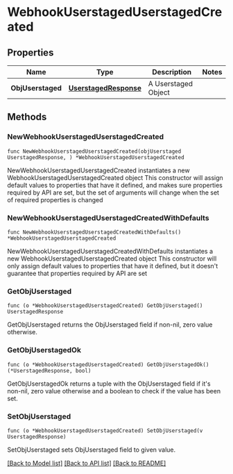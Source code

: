 # WebhookUserstagedUserstagedCreated

## Properties

Name | Type | Description | Notes
------------ | ------------- | ------------- | -------------
**ObjUserstaged** | [**UserstagedResponse**](UserstagedResponse.md) | A Userstaged Object | 

## Methods

### NewWebhookUserstagedUserstagedCreated

`func NewWebhookUserstagedUserstagedCreated(objUserstaged UserstagedResponse, ) *WebhookUserstagedUserstagedCreated`

NewWebhookUserstagedUserstagedCreated instantiates a new WebhookUserstagedUserstagedCreated object
This constructor will assign default values to properties that have it defined,
and makes sure properties required by API are set, but the set of arguments
will change when the set of required properties is changed

### NewWebhookUserstagedUserstagedCreatedWithDefaults

`func NewWebhookUserstagedUserstagedCreatedWithDefaults() *WebhookUserstagedUserstagedCreated`

NewWebhookUserstagedUserstagedCreatedWithDefaults instantiates a new WebhookUserstagedUserstagedCreated object
This constructor will only assign default values to properties that have it defined,
but it doesn't guarantee that properties required by API are set

### GetObjUserstaged

`func (o *WebhookUserstagedUserstagedCreated) GetObjUserstaged() UserstagedResponse`

GetObjUserstaged returns the ObjUserstaged field if non-nil, zero value otherwise.

### GetObjUserstagedOk

`func (o *WebhookUserstagedUserstagedCreated) GetObjUserstagedOk() (*UserstagedResponse, bool)`

GetObjUserstagedOk returns a tuple with the ObjUserstaged field if it's non-nil, zero value otherwise
and a boolean to check if the value has been set.

### SetObjUserstaged

`func (o *WebhookUserstagedUserstagedCreated) SetObjUserstaged(v UserstagedResponse)`

SetObjUserstaged sets ObjUserstaged field to given value.



[[Back to Model list]](../README.md#documentation-for-models) [[Back to API list]](../README.md#documentation-for-api-endpoints) [[Back to README]](../README.md)


